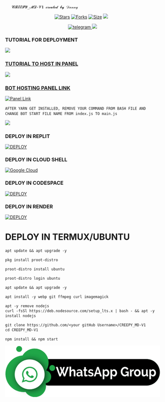        𝓒𝓡𝓔𝓔𝓟𝓨_𝓜𝓓-𝓥𝟏 𝓬𝓻𝓮𝓪𝓽𝓮𝓭 𝓫𝔂 𝒟𝒶𝓃𝓃𝓎
<p align="center">
<a href="https://github.com/DannyTech20/CREEPY_MD-V1/stargazers/"><img title="Stars" src="https://img.shields.io/github/stars/DannyTech20/CREEPY_MD-V1?color=blue&style=flat-square"></a>
<a href="https://github.com/DannyTech20/CREEPY_MD-V1/network/members"><img title="Forks" src="https://img.shields.io/github/forks/DannyTech20/CREEPY_MD-V1?color=red&style=flat-square"></a>
<a href="https://github.com/DannyTech20/CREEPY_MD-V1/"><img title="Size" src="https://img.shields.io/github/repo-size/DannyTech20/CREEPY_MD-V1?style=flat-square&color=green"></a>
<a href="https://github.com/DannyTech20/CREEPY_MD-V1/graphs/commit-activity"><img height="20" src="https://img.shields.io/badge/Maintained%3F-yes-yellow.svg"></a>&nbsp;&nbsp;
</p>
<p align='center'>
</p>

<p align="center">

  <a aria-label="Join our chats" href="https://t.me/creepytech" target="_blank">
    <img alt="telegram" src="https://img.shields.io/badge/Join Group-25D366?style=for-the-badge&logo=telegram&logoColor=white" />
  </a>
<a><img src='https://files.catbox.moe/f6j3fl.jpeg'/></a>
<p align="center">
 
### TUTORIAL FOR DEPLOYMENT 

 <a href="https://youtu.be/HBUWUVVRzf4?si=4CvKunyL6Wm0Qwm1"><img src="https://img.shields.io/badge/YouTube-ff0000?style=for-the-badge&logo=youtube&logoColor=ff000000&link=https://youtu.be/HBUWUVVRzf4?si=4CvKunyL6Wm0Qwm1" /><br>
  


### TUTORIAL TO HOST IN PANEL
<a href="https://youtu.be/HBUWUVVRzf4?si=4CvKunyL6Wm0Qwm1"><img src="https://img.shields.io/badge/YouTube-ff0000?style=for-the-badge&logo=youtube&logoColor=ff000000&link=https://youtu.be/HBUWUVVRzf4?si=4CvKunyL6Wm0Qwm1" /><br>

### BOT HOSTING PANEL LINK
<a href='https://bot-hosting.net/?aff=1297254811795722383' target="_blank"><img alt='Panel Link'
src='https://img.shields.io/badge/HOSTING%20PANEL-blue?style=for-the-badge&logo=Cloudflare&logoColor=white'/></a>

`AFTER YARN GET INSTALLED, REMOVE YOUR COMMAND FROM BASH FILE AND CHANGE BOT START FILE NAME FROM index.js TO main.js`

 <a><img src='https://files.catbox.moe/wrutfw.jpeg'/></a>
 
 ### DEPLOY IN REPLIT

   <a href='https://repl.it/github.com/DannyTech20/CREEPY_MD-V1' target="_blank"><img alt='DEPLOY' src='https://img.shields.io/badge/-REPLIT-orange?style=for-the-badge&logo=replit&logoColor=white'/></a>
  


### DEPLOY IN CLOUD SHELL
<a href='https://cloud.google.com/shell/?aff=1097457675723341836' target="_blank"><img alt='Google Cloud'
src='https://img.shields.io/badge/Google_Cloud-4285F4?style=for-the-badge&logo=google-cloud&logoColor=white'/><a>
 

### DEPLOY IN CODESPACE

<a href='https://github.com/codespaces/new' target="_blank"><img alt='DEPLOY' src='https://img.shields.io/badge/CODESPACE-h?color=navy&style=for-the-badge&logo=visualstudiocode'/></a></p>


### DEPLOY IN RENDER

<a href='https://dashboard.render.com' target="_blank"><img alt='DEPLOY' src='https://img.shields.io/badge/RENDER-h?color=maroon&style=for-the-badge&logo=render'/></a></p>


# DEPLOY IN TERMUX/UBUNTU
```
apt update && apt upgrade -y
```
```
pkg install proot-distro
```
```
proot-distro install ubuntu
```
```
proot-distro login ubuntu
```
```
apt update && apt upgrade -y
```
```
apt install -y webp git ffmpeg curl imagemagick
```
```
apt -y remove nodejs
curl -fsSl https://deb.nodesource.com/setup_lts.x | bash - && apt -y install nodejs
```
```
git clone https://github.com/<your gitHub Username>/CREEPY_MD-V1 
cd CREEPY_MD-V1
```
```
npm install && npm start
```



[![JOIN WHATSAPP CHANNEL](https://raw.githubusercontent.com/Neeraj-x0/Neeraj-x0/main/photos/suddidina-join-whatsapp.png)](https://whatsapp.com/channel/0029VacQFw65Ui2gGv0Kwk1r)

